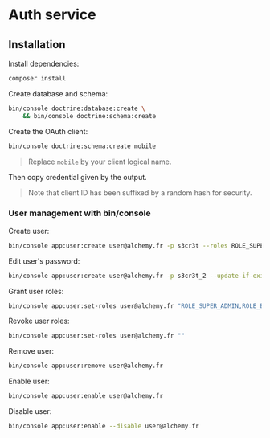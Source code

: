 # Auth service

## Installation

Install dependencies:

```bash
composer install
```

Create database and schema:

```bash
bin/console doctrine:database:create \
    && bin/console doctrine:schema:create
```

Create the OAuth client:

```bash
bin/console doctrine:schema:create mobile
```

> Replace `mobile` by your client logical name.

Then copy credential given by the output.

> Note that client ID has been suffixed by a random hash for security.

### User management with bin/console

Create user:
```bash
bin/console app:user:create user@alchemy.fr -p s3cr3t --roles ROLE_SUPER_ADMIN
```

Edit user's password:
```bash
bin/console app:user:create user@alchemy.fr -p s3cr3t_2 --update-if-exist
```

Grant user roles:
```bash
bin/console app:user:set-roles user@alchemy.fr "ROLE_SUPER_ADMIN,ROLE_EDITOR"
```

Revoke user roles:
```bash
bin/console app:user:set-roles user@alchemy.fr ""
```

Remove user:
```bash
bin/console app:user:remove user@alchemy.fr
```

Enable user:
```bash
bin/console app:user:enable user@alchemy.fr
```

Disable user:
```bash
bin/console app:user:enable --disable user@alchemy.fr
```
